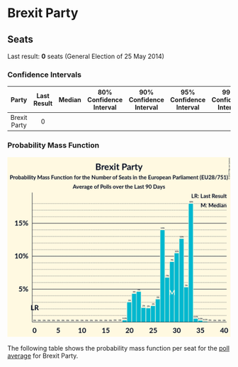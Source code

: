 # Brexit Party

## Seats

Last result: **0** seats (General Election of 25 May 2014)

### Confidence Intervals

| Party | Last Result | Median | 80% Confidence Interval | 90% Confidence Interval | 95% Confidence Interval | 99% Confidence Interval |
|:-----:|:-----------:|:------:|:-----------------------:|:-----------------------:|:-----------------------:|:-----------------------:|
| Brexit Party | 0 |  |  |  |  |  |

### Probability Mass Function

![Graph with seats probability mass function not yet produced](average-2019-05-26-seats-pmf-brexitparty.png "Seats Probability Mass Function")

The following table shows the probability mass function per seat for the [poll average](average-2019-05-26.html) for Brexit Party.

